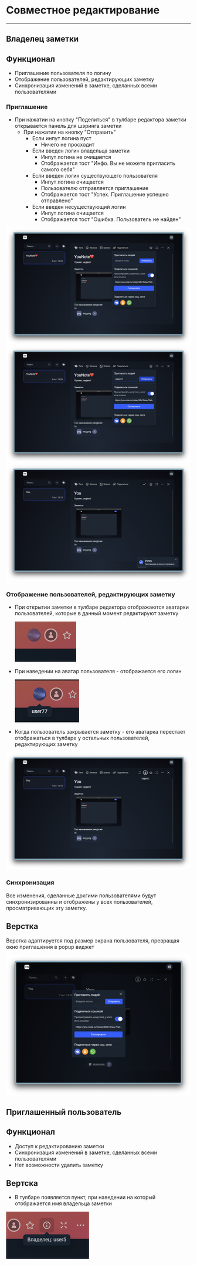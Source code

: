 # Совместное редактирование
____
## Владелец заметки

## Функционал

* Приглашение пользователя по логину
* Отображение пользователей, редактирующих заметку
* Синхронизация изменений в заметке, сделанных всеми пользователями 

### Приглашение

* При нажатии на кнопку "Поделиться" в тулбаре редактора заметки открывается панель для шэринга заметки
  * При нажатии на кнопку "Отправить"
    * Если инпут логина пуст
      * Ничего не просходит
    * Если введен логин владельца заметки
      * Инпут логина не очищается
      * Отображается тост "Инфо. Вы не можете пригласить самого себя"
    * Если введен логин существующего пользователя
      * Инпут логина очищается
      * Пользователю отправляется приглашение
      * Отображается тост "Успех. Приглашение успешно отправлено"
    * Если введен несуществующий логин
      * Инпут логина очищается
      * Отображается тост "Ошибка. Пользователь не найден"

![](./img/img2.png)
![](./img/img3.png)
![](./img/img4.png)

### Отображение пользователей, редактирующих заметку

* При открытии заметки в тулбаре редактора отображаются аватарки пользователей, которые в данный момент редактируют заметку

    ![](./img/img10.png)
* При наведении на аватар пользователя - отображается его логин

    ![](./img/img9.png)
* Когда пользователь закрывается заметку - его аватарка перестает отображаться в тулбаре у остальных пользователей, редактирующих заметку

![](./img/img6.png)

### Синхронизация

Все изменения, сделанные дркгими пользователями будут синхронизированны и отображены у всех пользователей, просматривающих эту заметку.

## Верстка

Верстка адаптируется под размер экрана пользователя, превращая окно приглашения в popup виджет

![](./img/img7.png)

## Приглашенный пользователь

## Функционал

* Доступ к редактированию заметки
* Синхронизация изменений в заметке, сделанных всеми пользователями 
* Нет возможности удалить заметку

## Вертска

* В тулбаре появляется пункт, при наведении на который отображается имя владельца заметки

![](./img/img11.png)

